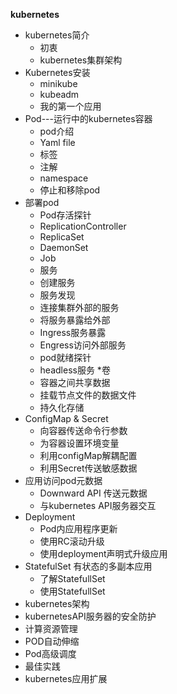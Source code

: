 **kubernetes**
* kubernetes简介
   * 初衷
   * kubernetes集群架构
* Kubernetes安装
   * minikube
   * kubeadm
   * 我的第一个应用
* Pod---运行中的kubernetes容器
   * pod介绍
   * Yaml file
   * 标签
   * 注解
   * namespace
   * 停止和移除pod
* 部署pod 
   * Pod存活探针
   * ReplicationController
   * ReplicaSet
   * DaemonSet
   * Job
   * 服务
   * 创建服务
   * 服务发现
   * 连接集群外部的服务
   * 将服务暴露给外部
   * Ingress服务暴露
   * Engress访问外部服务
   * pod就绪探针
   * headless服务
*卷
   * 容器之间共享数据
   * 挂载节点文件的数据文件
   * 持久化存储
* ConfigMap & Secret
   * 向容器传送命令行参数
   * 为容器设置环境变量
   * 利用configMap解耦配置
   * 利用Secret传送敏感数据
* 应用访问pod元数据
   * Downward API 传送元数据
   * 与kubernetes API服务器交互
* Deployment
   * Pod内应用程序更新
   * 使用RC滚动升级
   * 使用deployment声明式升级应用
* StatefulSet 有状态的多副本应用
   * 了解StatefullSet
   * 使用StatefullSet
* kubernetes架构
* kubernetesAPI服务器的安全防护
* 计算资源管理
* POD自动伸缩
* Pod高级调度
* 最佳实践
* kubernetes应用扩展